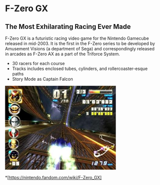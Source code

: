 # F-Zero GX

## The Most Exhilarating Racing Ever Made

 F-Zero GX is a futuristic racing video game for the Nintendo Gamecube released in mid-2003. It is the first in the F-Zero series to be developed by Amusement Visions (a department of Sega) and correspondingly released in arcades as F-Zero AX as a part of the Triforce System.

- 30 racers for each course
- Tracks includes enclosed tubes, cylinders, and rollercoaster-esque paths
- Story Mode as Captain Falcon

![game](image.png)

*[https://nintendo.fandom.com/wiki/F-Zero_GX]

